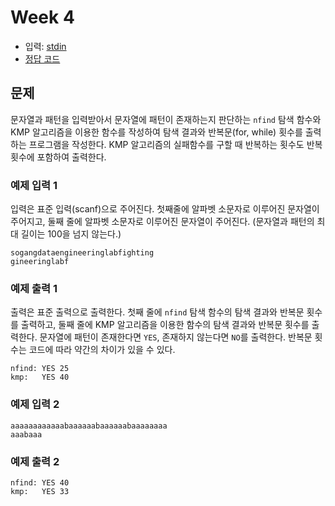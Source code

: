 # Week 4

- 입력: [stdin](input[25].txt)
- [정답 코드](main.c)

## 문제
문자열과 패턴을 입력받아서 문자열에 패턴이 존재하는지 판단하는 `nfind` 탐색 함수와 KMP 알고리즘을 이용한 함수를 작성하여 탐색 결과와 반복문(for, while) 횟수를 출력하는 프로그램을 작성한다.
KMP 알고리즘의 실패함수를 구할 때 반복하는 횟수도 반복횟수에 포함하여 출력한다.

### 예제 입력 1
입력은 표준 입력(scanf)으로 주어진다. 첫째줄에 알파벳 소문자로 이루어진 문자열이 주어지고, 둘째 줄에 알파벳 소문자로 이루어진 문자열이 주어진다. (문자열과 패턴의 최대 길이는 100을 넘지 않는다.)

```
sogangdataengineeringlabfighting
gineeringlabf
```

### 예제 출력 1
출력은 표준 출력으로 출력한다. 첫째 줄에 `nfind` 탐색 함수의 탐색 결과와 반복문 횟수를 출력하고, 둘째 줄에 KMP 알고리즘을 이용한 함수의 탐색 결과와 반복문 횟수를 출력한다.
문자열에 패턴이 존재한다면 `YES`, 존재하지 않는다면 `NO`를 출력한다. 반복문 횟수는 코드에 따라 약간의 차이가 있을 수 있다.

```
nfind: YES 25
kmp:   YES 40
```

### 예제 입력 2
```
aaaaaaaaaaaabaaaaaabaaaaaabaaaaaaaa
aaabaaa
```

### 예제 출력 2
```
nfind: YES 40
kmp:   YES 33
```